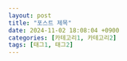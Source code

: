 ```yaml
---
layout: post
title: "포스트 제목"
date: 2024-11-02 18:08:04 +0900
categories: [카테고리1, 카테고리2]
tags: [태그1, 태그2]
---
```

